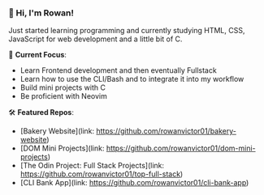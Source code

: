 ### 👋 Hi, I'm Rowan!  
Just started learning programming and currently studying HTML, CSS, JavaScript for web development and a little bit of C.  

🎯 **Current Focus**:  
- Learn Frontend development and then eventually Fullstack  
- Learn how to use the CLI/Bash and to integrate it into my workflow
- Build mini projects with C
- Be proficient with Neovim  

🛠️ **Featured Repos**:  
- [Bakery Website](link: https://github.com/rowanvictor01/bakery-website)  
- [DOM Mini Projects](link: https://github.com/rowanvictor01/dom-mini-projects)  
- [The Odin Project: Full Stack Projects](link: https://github.com/rowanvictor01/top-full-stack)  
- [CLI Bank App](link: https://github.com/rowanvictor01/cli-bank-app)  
